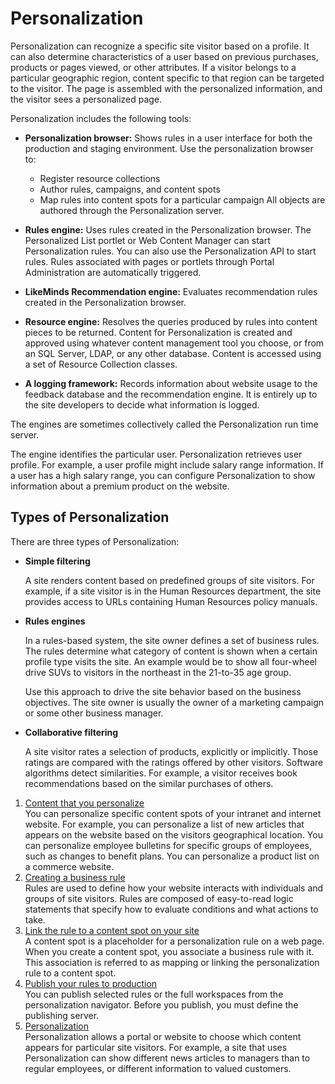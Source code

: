 # Personalization

Personalization can recognize a specific site visitor based on a profile. It can also determine characteristics of a user based on previous purchases, products or pages viewed, or other attributes. If a visitor belongs to a particular geographic region, content specific to that region can be targeted to the visitor. The page is assembled with the personalized information, and the visitor sees a personalized page.

Personalization includes the following tools:

-   **Personalization browser:** Shows rules in a user interface for both the production and staging environment. Use the personalization browser to:

    -   Register resource collections
    -   Author rules, campaigns, and content spots
    -   Map rules into content spots for a particular campaign
    All objects are authored through the Personalization server.

-   **Rules engine:** Uses rules created in the Personalization browser. The Personalized List portlet or Web Content Manager can start Personalization rules. You can also use the Personalization API to start rules. Rules associated with pages or portlets through Portal Administration are automatically triggered.
-   **LikeMinds Recommendation engine:** Evaluates recommendation rules created in the Personalization browser.
-   **Resource engine:** Resolves the queries produced by rules into content pieces to be returned. Content for Personalization is created and approved using whatever content management tool you choose, or from an SQL Server, LDAP, or any other database. Content is accessed using a set of Resource Collection classes.
-   **A logging framework:** Records information about website usage to the feedback database and the recommendation engine. It is entirely up to the site developers to decide what information is logged.

The engines are sometimes collectively called the Personalization run time server.

The engine identifies the particular user. Personalization retrieves user profile. For example, a user profile might include salary range information. If a user has a high salary range, you can configure Personalization to show information about a premium product on the website.

## Types of Personalization

There are three types of Personalization:

-   **Simple filtering**

    A site renders content based on predefined groups of site visitors. For example, if a site visitor is in the Human Resources department, the site provides access to URLs containing Human Resources policy manuals.

-   **Rules engines**

    In a rules-based system, the site owner defines a set of business rules. The rules determine what category of content is shown when a certain profile type visits the site. An example would be to show all four-wheel drive SUVs to visitors in the northeast in the 21-to-35 age group.

    Use this approach to drive the site behavior based on the business objectives. The site owner is usually the owner of a marketing campaign or some other business manager.

-   **Collaborative filtering**

    A site visitor rates a selection of products, explicitly or implicitly. Those ratings are compared with the ratings offered by other visitors. Software algorithms detect similarities. For example, a visitor receives book recommendations based on the similar purchases of others.


1.  [Content that you personalize](oob_pzn_content.md)  
You can personalize specific content spots of your intranet and internet website. For example, you can personalize a list of new articles that appears on the website based on the visitors geographical location. You can personalize employee bulletins for specific groups of employees, such as changes to benefit plans. You can personalize a product list on a commerce website.
2.  [Creating a business rule](oob_pzn_rule_create.md)  
Rules are used to define how your website interacts with individuals and groups of site visitors. Rules are composed of easy-to-read logic statements that specify how to evaluate conditions and what actions to take.
3.  [Link the rule to a content spot on your site](oob_pzn_rule_link.md)  
A content spot is a placeholder for a personalization rule on a web page. When you create a content spot, you associate a business rule with it. This association is referred to as mapping or linking the personalization rule to a content spot.
4.  [Publish your rules to production](oob_pzn_publish.md)  
You can publish selected rules or the full workspaces from the personalization navigator. Before you publish, you must define the publishing server.
5.  [Personalization](../personalization/personalization_2/index.md)  
Personalization allows a portal or website to choose which content appears for particular site visitors. For example, a site that uses Personalization can show different news articles to managers than to regular employees, or different information to valued customers.

